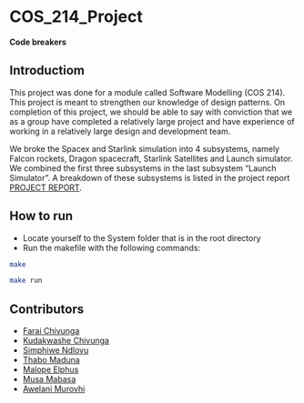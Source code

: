 # COS_214_Project
**Code breakers** 

## Introductiom
This project was done for a module called Software Modelling (COS 214). This project is meant to strengthen our knowledge of design patterns. On completion of this project, we should be able to say with conviction that we as a group have completed a relatively large project and have experience of working in a relatively large design and development team. 

We broke the Spacex and Starlink simulation into 4 subsystems, namely Falcon rockets, Dragon spacecraft, Starlink Satellites and Launch simulator. We combined the first three subsystems in the last subsystem  “Launch Simulator”. A breakdown of these subsystems is listed in the project report [PROJECT REPORT](https://docs.google.com/document/d/1gs0NNO9YN0JF_Gwg1Z9vqOSuz4UBR-yM_8e0tlxygJ8/edit?usp=sharing).

## How to run
- Locate yourself to the System folder that is in the root directory
- Run the makefile with the following commands:
```bash
make

make run
```

## Contributors
- [Farai Chivunga](https://github.com/FaraiQC)
- [Kudakwashe Chivunga](https://github.com/Kuda214)
- [Simphiwe Ndlovu](https://github.com/SimphiweNdlovu)
- [Thabo Maduna](https://github.com/MadunaThabo)
- [Malope Elphus](https://github.com/N4T1V3)
- [Musa Mabasa](https://github.com/Musa-Mabasa)
- [Awelani Murovhi](https://github.com/u18335412)
